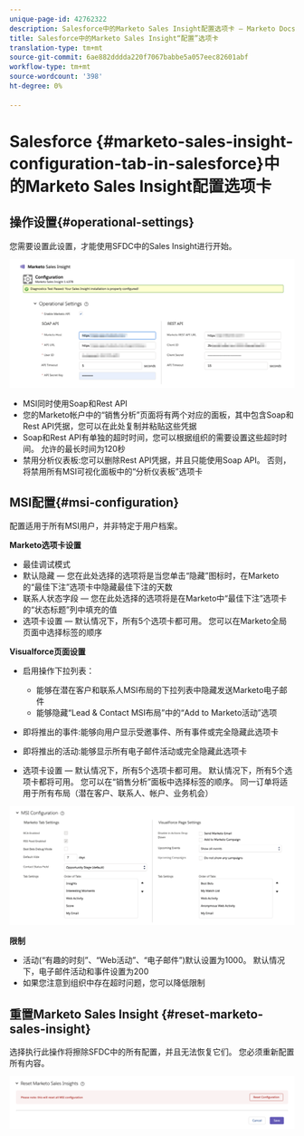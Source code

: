 ```yaml
---
unique-page-id: 42762322
description: Salesforce中的Marketo Sales Insight配置选项卡 — Marketo Docs — 产品文档
title: Salesforce中的Marketo Sales Insight“配置”选项卡
translation-type: tm+mt
source-git-commit: 6ae882dddda220f7067babbe5a057eec82601abf
workflow-type: tm+mt
source-wordcount: '398'
ht-degree: 0%

---
```



# Salesforce {#marketo-sales-insight-configuration-tab-in-salesforce}中的Marketo Sales Insight配置选项卡

## 操作设置{#operational-settings}

您需要设置此设置，才能使用SFDC中的Sales Insight进行开始。

![](assets/one.png)

* MSI同时使用Soap和Rest API
* 您的Marketo帐户中的“销售分析”页面将有两个对应的面板，其中包含Soap和Rest API凭据，您可以在此处复制并粘贴这些凭据
* Soap和Rest API有单独的超时时间，您可以根据组织的需要设置这些超时时间。 允许的最长时间为120秒
* 禁用分析仪表板:您可以删除Rest API凭据，并且只能使用Soap API。 否则，将禁用所有MSI可视化面板中的“分析仪表板”选项卡

## MSI配置{#msi-configuration}

配置适用于所有MSI用户，并非特定于用户档案。

**Marketo选项卡设置**

* 最佳调试模式
* 默认隐藏 — 您在此处选择的选项将是当您单击“隐藏”图标时，在Marketo的“最佳下注”选项卡中隐藏最佳下注的天数
* 联系人状态字段 — 您在此处选择的选项将是在Marketo中“最佳下注”选项卡的“状态标题”列中填充的值
* 选项卡设置 — 默认情况下，所有5个选项卡都可用。 您可以在Marketo全局页面中选择标签的顺序

**Visualforce页面设置**

* 启用操作下拉列表：

   * 能够在潜在客户和联系人MSI布局的下拉列表中隐藏发送Marketo电子邮件
   * 能够隐藏“Lead &amp; Contact MSI布局”中的“Add to Marketo活动”选项

* 即将推出的事件:能够向用户显示受邀事件、所有事件或完全隐藏此选项卡
* 即将推出的活动:能够显示所有电子邮件活动或完全隐藏此选项卡
* 选项卡设置 — 默认情况下，所有5个选项卡都可用。 默认情况下，所有5个选项卡都将可用。 您可以在“销售分析”面板中选择标签的顺序。 同一订单将适用于所有布局（潜在客户、联系人、帐户、业务机会）

![](assets/two.png)

**限制**

* 活动(“有趣的时刻”、“Web活动”、“电子邮件”)默认设置为1000。 默认情况下，电子邮件活动和事件设置为200
* 如果您注意到组织中存在超时问题，您可以降低限制

## 重置Marketo Sales Insight {#reset-marketo-sales-insight}

选择执行此操作将擦除SFDC中的所有配置，并且无法恢复它们。 您必须重新配置所有内容。

![](assets/three.png)

